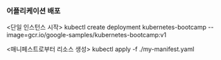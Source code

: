 ###  어플리케이션 배포
<단일 인스턴스 시작>
kubectl create deployment kubernetes-bootcamp --image=gcr.io/google-samples/kubernetes-bootcamp:v1

<매니페스트로부터 리소스 생성>
kubectl apply -f ./my-manifest.yaml
